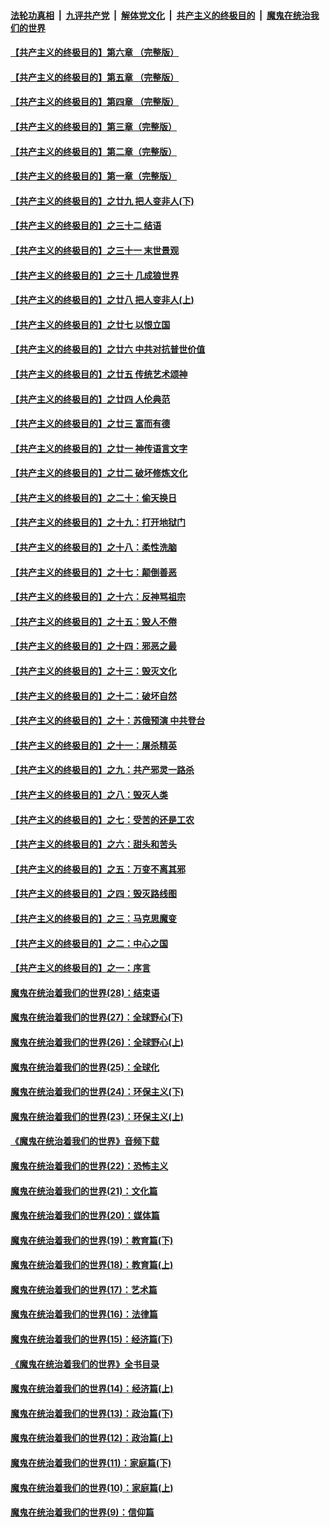 

####  [法轮功真相](../../../../basic/blob/master/README.md?t=06260031) &nbsp;|&nbsp; [九评共产党](../../../../9ping.md/blob/master/README.md?t=06260031) &nbsp;|&nbsp; [解体党文化](../../../../jtdwh.md/blob/master/README.md?t=06260031)  &nbsp;|&nbsp; [共产主义的终极目的](../../../../gczydzjmd.md/blob/master/README.md?t=06260031) &nbsp;|&nbsp; [魔鬼在统治我们的世界](../../../../mgztzwmdsj.md/blob/master/README.md?t=06260031) 

#### [【共产主义的终极目的】第六章 （完整版）](../pages/nsc422/n11428913.md?t=06260031) 

#### [【共产主义的终极目的】第五章 （完整版）](../pages/nsc422/n11428912.md?t=06260031) 

#### [【共产主义的终极目的】第四章 （完整版）](../pages/nsc422/n11428907.md?t=06260031) 

#### [【共产主义的终极目的】第三章（完整版）](../pages/nsc422/n11428848.md?t=06260031) 

#### [【共产主义的终极目的】第二章（完整版）](../pages/nsc422/n11428831.md?t=06260031) 

#### [【共产主义的终极目的】第一章（完整版）](../pages/nsc422/n11417651.md?t=06260031) 

#### [【共产主义的终极目的】之廿九 把人变非人(下)](../pages/nsc422/n11344140.md?t=06260031) 

#### [【共产主义的终极目的】之三十二 结语](../pages/nsc422/n11360535.md?t=06260031) 

#### [【共产主义的终极目的】之三十一 末世景观](../pages/nsc422/n11351129.md?t=06260031) 

#### [【共产主义的终极目的】之三十 几成狼世界](../pages/nsc422/n11348280.md?t=06260031) 

#### [【共产主义的终极目的】之廿八 把人变非人(上)](../pages/nsc422/n11340492.md?t=06260031) 

#### [【共产主义的终极目的】之廿七 以恨立国](../pages/nsc422/n11336944.md?t=06260031) 

#### [【共产主义的终极目的】之廿六 中共对抗普世价值](../pages/nsc422/n11324785.md?t=06260031) 

#### [【共产主义的终极目的】之廿五 传统艺术颂神](../pages/nsc422/n11296396.md?t=06260031) 

#### [【共产主义的终极目的】之廿四 人伦典范](../pages/nsc422/n11296397.md?t=06260031) 

#### [【共产主义的终极目的】之廿三 富而有德](../pages/nsc422/n11283598.md?t=06260031) 

#### [【共产主义的终极目的】之廿一 神传语言文字](../pages/nsc422/n11263265.md?t=06260031) 

#### [【共产主义的终极目的】之廿二 破坏修炼文化](../pages/nsc422/n11245728.md?t=06260031) 

#### [【共产主义的终极目的】之二十：偷天换日](../pages/nsc422/n11238846.md?t=06260031) 

#### [【共产主义的终极目的】之十九：打开地狱门](../pages/nsc422/n11206376.md?t=06260031) 

#### [【共产主义的终极目的】之十八：柔性洗脑](../pages/nsc422/n11199994.md?t=06260031) 

#### [【共产主义的终极目的】之十七：颠倒善恶](../pages/nsc422/n11179782.md?t=06260031) 

#### [【共产主义的终极目的】之十六：反神骂祖宗](../pages/nsc422/n11166798.md?t=06260031) 

#### [【共产主义的终极目的】之十五：毁人不倦](../pages/nsc422/n11166792.md?t=06260031) 

#### [【共产主义的终极目的】之十四：邪恶之最](../pages/nsc422/n11150249.md?t=06260031) 

#### [【共产主义的终极目的】之十三：毁灭文化](../pages/nsc422/n11135227.md?t=06260031) 

#### [【共产主义的终极目的】之十二：破坏自然](../pages/nsc422/n11135214.md?t=06260031) 

#### [【共产主义的终极目的】之十：苏俄预演 中共登台](../pages/nsc422/n11118424.md?t=06260031) 

#### [【共产主义的终极目的】之十一：屠杀精英](../pages/nsc422/n11118442.md?t=06260031) 

#### [【共产主义的终极目的】之九：共产邪灵一路杀](../pages/nsc422/n11114139.md?t=06260031) 

#### [【共产主义的终极目的】之八：毁灭人类](../pages/nsc422/n11108503.md?t=06260031) 

#### [【共产主义的终极目的】之七：受苦的还是工农](../pages/nsc422/n11101809.md?t=06260031) 

#### [【共产主义的终极目的】之六：甜头和苦头](../pages/nsc422/n11096971.md?t=06260031) 

#### [【共产主义的终极目的】之五：万变不离其邪](../pages/nsc422/n11091285.md?t=06260031) 

#### [【共产主义的终极目的】之四：毁灭路线图](../pages/nsc422/n11086284.md?t=06260031) 

#### [【共产主义的终极目的】之三：马克思魔变](../pages/nsc422/n11061941.md?t=06260031) 

#### [【共产主义的终极目的】之二：中心之国](../pages/nsc422/n11047728.md?t=06260031) 

#### [【共产主义的终极目的】之一：序言](../pages/nsc422/n11086077.md?t=06260031) 

#### [魔鬼在统治着我们的世界(28)：结束语](../pages/nsc422/n10936246.md?t=06260031) 

#### [魔鬼在统治着我们的世界(27)：全球野心(下)](../pages/nsc422/n10928319.md?t=06260031) 

#### [魔鬼在统治着我们的世界(26)：全球野心(上)](../pages/nsc422/n10900318.md?t=06260031) 

#### [魔鬼在统治着我们的世界(25)：全球化](../pages/nsc422/n10788205.md?t=06260031) 

#### [魔鬼在统治着我们的世界(24)：环保主义(下)](../pages/nsc422/n10695307.md?t=06260031) 

#### [魔鬼在统治着我们的世界(23)：环保主义(上)](../pages/nsc422/n10688613.md?t=06260031) 

#### [《魔鬼在统治着我们的世界》音频下载](../pages/nsc422/n10635553.md?t=06260031) 

#### [魔鬼在统治着我们的世界(22)：恐怖主义](../pages/nsc422/n10614727.md?t=06260031) 

#### [魔鬼在统治着我们的世界(21)：文化篇](../pages/nsc422/n10597706.md?t=06260031) 

#### [魔鬼在统治着我们的世界(20)：媒体篇](../pages/nsc422/n10586579.md?t=06260031) 

#### [魔鬼在统治着我们的世界(19)：教育篇(下)](../pages/nsc422/n10564808.md?t=06260031) 

#### [魔鬼在统治着我们的世界(18)：教育篇(上)](../pages/nsc422/n10526970.md?t=06260031) 

#### [魔鬼在统治着我们的世界(17)：艺术篇](../pages/nsc422/n10499093.md?t=06260031) 

#### [魔鬼在统治着我们的世界(16)：法律篇](../pages/nsc422/n10485969.md?t=06260031) 

#### [魔鬼在统治着我们的世界(15)：经济篇(下)](../pages/nsc422/n10469975.md?t=06260031) 

#### [《魔鬼在统治着我们的世界》全书目录](../pages/nsc422/n10464261.md?t=06260031) 

#### [魔鬼在统治着我们的世界(14)：经济篇(上)](../pages/nsc422/n10457370.md?t=06260031) 

#### [魔鬼在统治着我们的世界(13)：政治篇(下)](../pages/nsc422/n10448270.md?t=06260031) 

#### [魔鬼在统治着我们的世界(12)：政治篇(上)](../pages/nsc422/n10444576.md?t=06260031) 

#### [魔鬼在统治着我们的世界(11)：家庭篇(下)](../pages/nsc422/n10440961.md?t=06260031) 

#### [魔鬼在统治着我们的世界(10)：家庭篇(上)](../pages/nsc422/n10435448.md?t=06260031) 

#### [魔鬼在统治着我们的世界(9)：信仰篇](../pages/nsc422/n10432159.md?t=06260031) 

